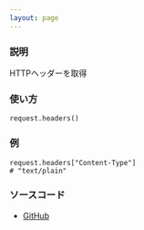 ```yaml
---
layout: page
---
```


### 説明

HTTPヘッダーを取得

### 使い方

    request.headers()

### 例

    request.headers["Content-Type"]
    # "text/plain"

### ソースコード

- [GitHub](https://github.com/rails/rails/blob/984c3ef2775781d47efa9f541ce570daa2434a80/actionpack/lib/action_dispatch/http/request.rb#L210)
